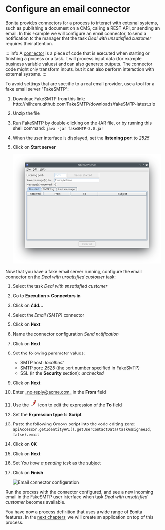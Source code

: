 # Configure an email connector

Bonita provides connectors for a process to interact with external systems, such as publishing a document on a CMS, calling a REST API, or sending an email. In this example we will configure an email connector, to send a notification to the manager that the task _Deal with unsatisfied customer_ requires their attention.

::: info
A [connector](connectors-overview.md) is a piece of code that is executed when starting or finishing a process or a task. It will process input data (for example business variable values) and can also generate outputs. The connector code might only transform inputs, but it can also perform interaction with external systems.
:::

To avoid settings that are specific to a real email provider, use a tool for a fake email server "FakeSMTP":

1. Download FakeSMTP from this link: <http://nilhcem.github.com/FakeSMTP/downloads/fakeSMTP-latest.zip>
2. Unzip the file
3. Run FakeSMTP by double-clicking on the JAR file, or by running this shell command: `java -jar fakeSMTP-2.0.jar`
4. When the user interface is displayed, set the **listening port** to _2525_
5. Click on **Start server**

   ![FakeSMTP configured and listening](images/getting-started-tutorial/configure-email-connector/fakesmtp-configured-and-listening.png)<!--{.img-responsive .img-thumbnail}-->

Now that you have a fake email server running, configure the email connector on the _Deal with unsatisfied customer_ task:
1. Select the task _Deal with unsatisfied customer_
2. Go to **Execution > Connectors in**
3. Click on **Add...**
4. Select the _Email (SMTP)_ connector
5. Click on **Next**
6. Name the connector configuration _Send notification_
7. Click on **Next**
8. Set the following parameter values:
   - SMTP host: _localhost_
   - SMTP port: _2525_ (the port number specified in FakeSMTP)
   - SSL (in the **Security** section): _unchecked_
9. Click on **Next**
10. Enter [\_no-reply@acme.com\_](mailto:_no-reply@acme.com_) in the **From** field
11. Use the ![pencil icon](images/getting-started-tutorial/configure-email-connector/pencil.png) icon to edit the expression of the **To** field
12. Set the **Expression type** to **Script**
13. Paste the following Groovy script into the code editing zone: `apiAccessor.getIdentityAPI().getUserContactData(taskAssigneeId, false).email`
14. Click on **OK**
15. Click on **Next**
16. Set _You have a pending task_ as the subject
17. Click on **Finish**

    ![Email connector configuration](images/getting-started-tutorial/configure-email-connector/configure-email-connector.gif)<!--{.img-responsive .img-thumbnail}-->

Run the process with the connector configured, and see a new incoming email in the FakeSMTP user interface when task _Deal with unsatisfied customer_ becomes available.

You have now a process definition that uses a wide range of Bonita features. In the [next chapters](design-application-page.md), we will create an application on top of this process.
